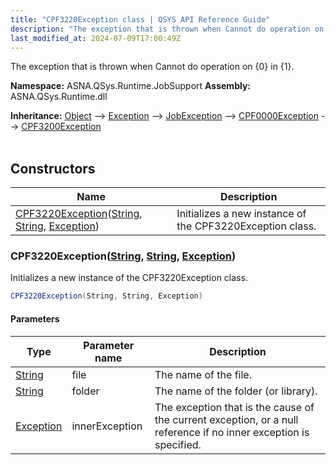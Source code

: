```yaml
---
title: "CPF3220Exception class | QSYS API Reference Guide"
description: "The exception that is thrown when Cannot do operation on {0} in {1}. "
last_modified_at: 2024-07-09T17:00:49Z
---
```


The exception that is thrown when Cannot do operation on {0} in {1}.

**Namespace:** ASNA.QSys.Runtime.JobSupport
**Assembly:** ASNA.QSys.Runtime.dll

**Inheritance:** [Object](https://docs.microsoft.com/en-us/dotnet/api/system.object) --> [Exception](https://docs.microsoft.com/en-us/dotnet/api/system.exception) --> [JobException](/reference/runtime/qsys-runtime-job-support/job-exception.html) --> [CPF0000Exception](/reference/runtime/qsys-runtime-job-support/cpf-exceptions/cpf0000-exception.html) --> [CPF3200Exception](/reference/runtime/qsys-runtime-job-support/cpf-exceptions/cpf3200-exception.html)
<br>
<br>

## Constructors

| Name | Description |
| --- | --- |
| [CPF3220Exception](#cpf3220exceptionstring-string-exception)([String](https://docs.microsoft.com/en-us/dotnet/api/system.string), [String](https://docs.microsoft.com/en-us/dotnet/api/system.string), [Exception](https://docs.microsoft.com/en-us/dotnet/api/system.exception)) | Initializes a new instance of the CPF3220Exception class.

### CPF3220Exception([String](https://docs.microsoft.com/en-us/dotnet/api/system.string), [String](https://docs.microsoft.com/en-us/dotnet/api/system.string), [Exception](https://docs.microsoft.com/en-us/dotnet/api/system.exception))

Initializes a new instance of the CPF3220Exception class.

```cs
CPF3220Exception(String, String, Exception)
```

#### Parameters

| Type | Parameter name | Description
| --- | --- | ---
| [String](https://docs.microsoft.com/en-us/dotnet/api/system.string) | file | The name of the file.
| [String](https://docs.microsoft.com/en-us/dotnet/api/system.string) | folder | The name of the folder (or library).
| [Exception](https://docs.microsoft.com/en-us/dotnet/api/system.exception) | innerException | The exception that is the cause of the current exception, or a null reference if no inner exception is specified.
